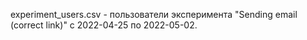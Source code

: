 experiment_users.csv - пользователи эксперимента "Sending email (correct link)" с 2022-04-25 по 2022-05-02.

